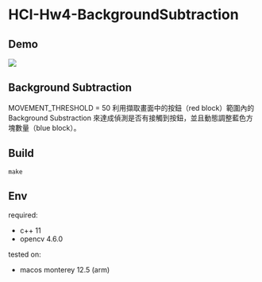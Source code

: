 # HCI-Hw4-BackgroundSubtraction

## Demo
![](demo.gif)

## Background Subtraction
MOVEMENT_THRESHOLD = 50
利用擷取畫面中的按鈕（red block）範圍內的 Background Substraction 來達成偵測是否有接觸到按鈕，並且動態調整藍色方塊數量（blue block）。

## Build
```
make
```

## Env

required: 
* c++ 11
* opencv 4.6.0

tested on:
* macos monterey 12.5 (arm)

